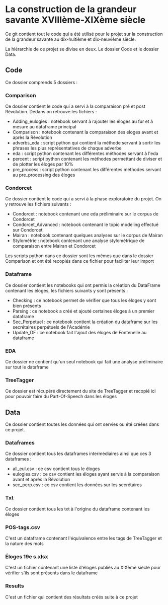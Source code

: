 # La construction de la grandeur savante XVIIIème-XIXème siècle

Ce git contient tout le code qui a été utilisé pour le projet sur la construction de la grandeur savante au dix-huitième et dix-neuvième siècle.

La hiérarchie de ce projet se divise en deux. Le dossier Code et le dossier Data.

## Code

Ce dossier comprends 5 dossiers :

### Comparison

Ce dossier contient le code qui a servi à la comparaison pré et post Révolution. Dedans on retrouve les fichiers :

* Adding_eulogies : notebook servant à rajouter les éloges au fur et à mesure au dataframe principal
* Comparison : notebook contenant la comparaison des éloges avant et après la Révolution
* adverbs_eda : script python qui contient la méthode servant à sortir les phrases les plus représentatives de chaque adverbe
* eda : script python contenant les différentes méthodes servant à l'eda
* percent : script python contenant les méthodes permettant de diviser et de plotter les éloges par 10%
* pre_process : script python contenant les différentes méthodes servant au pre_processing des éloges


### Condorcet

Ce dossier contient le code qui a servi à la phase exploratoire du projet. On y retrouve les fichiers suivants :

* Condorcet : notebook contenant une eda préliminaire sur le corpus de Condorcet
* Condorcet_Advanced : notebook contenant le topic modeling effectué sur Condorcet
* Mairan : notebook contenant quelques analyses sur le corpus de Mairan
* Stylométrie : notebook contenant une analyse stylométrique de comparaison entre Mairan et Condorcet

Les scripts python dans ce dossier sont les mêmes que dans le dossier Comparison et ont été recopiés dans ce fichier pour faciliter leur import


### Dataframe

Ce dossier contient les notebooks qui ont permis la création du DataFrame contenant les éloges, les fichiers suivants y sont présents :

* Checking : ce notebook permet de vérifier que tous les éloges y sont bien présents
* Parsing : ce notebook a créé et ajouté certaines éloges à un premier dataframe
* Sec_Perpetuel : ce notebook contient la création du dataframe sur les secrétaires perpétuels de l'Académie
* Update_DF : ce notebook fait l'ajout des éloges de Fontenelle au dataframe



### EDA

Ce dossier ne contient qu'un seul notebook qui fait une analyse préliminaire sur tout le dataframe

### TreeTagger

Ce dossier est récupéré directement du site de TreeTagger et recopié ici pour pouvoir faire du Part-Of-Speech dans les éloges



## Data

Ce dossier contient toutes les données qui ont servies ou été créées dans ce projet.

### Dataframes

Ce dossier contient tous les dataframes intermédiaires ainsi que ces 3 dataframes :

* all_eul.csv : ce csv contient tous le éloges
* eulogies.csv : ce csv contient les éloges ayant servis à la comparaison avant et après la Révolution
* sec_perp.csv : ce csv contient les données sur les secrétaires


### Txt

Ce dossier contient tous les txt à l'origine du dataframe contenant les éloges

### POS-tags.csv

C'est un dataframe contenant l'équivalence entre les tags de TreeTagger et la nature des mots


### Éloges 19e s.xlsx

C'est un fichier contenant une liste d'éloges publiés au XIXème siècle pour vérifier s'ils sont présents dans le dataframe


### Results

C'est un fichier qui contient des résultats créés suite à ce projet
